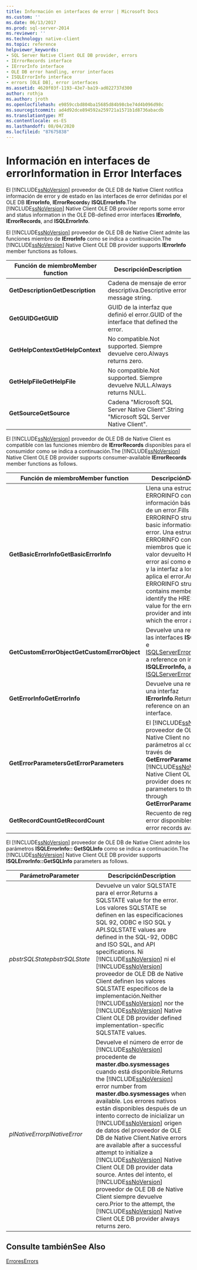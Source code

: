 ```yaml
---
title: Información en interfaces de error | Microsoft Docs
ms.custom: ''
ms.date: 06/13/2017
ms.prod: sql-server-2014
ms.reviewer: ''
ms.technology: native-client
ms.topic: reference
helpviewer_keywords:
- SQL Server Native Client OLE DB provider, errors
- IErrorRecords interface
- IErrorInfo interface
- OLE DB error handling, error interfaces
- ISQLErrorInfo interface
- errors [OLE DB], error interfaces
ms.assetid: 4620f03f-1193-43e7-ba19-ad022737d300
author: rothja
ms.author: jroth
ms.openlocfilehash: e9859ccbd804ba15685d84b98cbe74d4b096d98c
ms.sourcegitcommit: ad4d92dce894592a259721a1571b1d8736abacdb
ms.translationtype: MT
ms.contentlocale: es-ES
ms.lasthandoff: 08/04/2020
ms.locfileid: "87675838"
---
```

# <a name="information-in-error-interfaces"></a><span data-ttu-id="923bd-102">Información en interfaces de error</span><span class="sxs-lookup"><span data-stu-id="923bd-102">Information in Error Interfaces</span></span>
  <span data-ttu-id="923bd-103">El [!INCLUDE[ssNoVersion](../../includes/ssnoversion-md.md)] proveedor de OLE DB de Native Client notifica información de error y de estado en las interfaces de error definidas por el OLE DB **IErrorInfo**, **IErrorRecords**y **ISQLErrorInfo**.</span><span class="sxs-lookup"><span data-stu-id="923bd-103">The [!INCLUDE[ssNoVersion](../../includes/ssnoversion-md.md)] Native Client OLE DB provider reports some error and status information in the OLE DB-defined error interfaces **IErrorInfo**, **IErrorRecords**, and **ISQLErrorInfo**.</span></span>  
  
 <span data-ttu-id="923bd-104">El [!INCLUDE[ssNoVersion](../../includes/ssnoversion-md.md)] proveedor de OLE DB de Native Client admite las funciones miembro de **IErrorInfo** como se indica a continuación.</span><span class="sxs-lookup"><span data-stu-id="923bd-104">The [!INCLUDE[ssNoVersion](../../includes/ssnoversion-md.md)] Native Client OLE DB provider supports **IErrorInfo** member functions as follows.</span></span>  
  
|<span data-ttu-id="923bd-105">Función de miembro</span><span class="sxs-lookup"><span data-stu-id="923bd-105">Member function</span></span>|<span data-ttu-id="923bd-106">Descripción</span><span class="sxs-lookup"><span data-stu-id="923bd-106">Description</span></span>|  
|---------------------|-----------------|  
|<span data-ttu-id="923bd-107">**GetDescription**</span><span class="sxs-lookup"><span data-stu-id="923bd-107">**GetDescription**</span></span>|<span data-ttu-id="923bd-108">Cadena de mensaje de error descriptiva.</span><span class="sxs-lookup"><span data-stu-id="923bd-108">Descriptive error message string.</span></span>|  
|<span data-ttu-id="923bd-109">**GetGUID**</span><span class="sxs-lookup"><span data-stu-id="923bd-109">**GetGUID**</span></span>|<span data-ttu-id="923bd-110">GUID de la interfaz que definió el error.</span><span class="sxs-lookup"><span data-stu-id="923bd-110">GUID of the interface that defined the error.</span></span>|  
|<span data-ttu-id="923bd-111">**GetHelpContext**</span><span class="sxs-lookup"><span data-stu-id="923bd-111">**GetHelpContext**</span></span>|<span data-ttu-id="923bd-112">No compatible.</span><span class="sxs-lookup"><span data-stu-id="923bd-112">Not supported.</span></span> <span data-ttu-id="923bd-113">Siempre devuelve cero.</span><span class="sxs-lookup"><span data-stu-id="923bd-113">Always returns zero.</span></span>|  
|<span data-ttu-id="923bd-114">**GetHelpFile**</span><span class="sxs-lookup"><span data-stu-id="923bd-114">**GetHelpFile**</span></span>|<span data-ttu-id="923bd-115">No compatible.</span><span class="sxs-lookup"><span data-stu-id="923bd-115">Not supported.</span></span> <span data-ttu-id="923bd-116">Siempre devuelve NULL.</span><span class="sxs-lookup"><span data-stu-id="923bd-116">Always returns NULL.</span></span>|  
|<span data-ttu-id="923bd-117">**GetSource**</span><span class="sxs-lookup"><span data-stu-id="923bd-117">**GetSource**</span></span>|<span data-ttu-id="923bd-118">Cadena "Microsoft SQL Server Native Client".</span><span class="sxs-lookup"><span data-stu-id="923bd-118">String "Microsoft SQL Server Native Client".</span></span>|  
  
 <span data-ttu-id="923bd-119">El [!INCLUDE[ssNoVersion](../../includes/ssnoversion-md.md)] proveedor de OLE DB de Native Client es compatible con las funciones miembro de **IErrorRecords** disponibles para el consumidor como se indica a continuación.</span><span class="sxs-lookup"><span data-stu-id="923bd-119">The [!INCLUDE[ssNoVersion](../../includes/ssnoversion-md.md)] Native Client OLE DB provider supports consumer-available **IErrorRecords** member functions as follows.</span></span>  
  
|<span data-ttu-id="923bd-120">Función de miembro</span><span class="sxs-lookup"><span data-stu-id="923bd-120">Member function</span></span>|<span data-ttu-id="923bd-121">Descripción</span><span class="sxs-lookup"><span data-stu-id="923bd-121">Description</span></span>|  
|---------------------|-----------------|  
|<span data-ttu-id="923bd-122">**GetBasicErrorInfo**</span><span class="sxs-lookup"><span data-stu-id="923bd-122">**GetBasicErrorInfo**</span></span>|<span data-ttu-id="923bd-123">Llena una estructura ERRORINFO con información básica acerca de un error.</span><span class="sxs-lookup"><span data-stu-id="923bd-123">Fills an ERRORINFO structure with basic information about an error.</span></span> <span data-ttu-id="923bd-124">Una estructura ERRORINFO contiene miembros que identifican el valor devuelto HRESULT del error así como el proveedor y la interfaz a los que se aplica el error.</span><span class="sxs-lookup"><span data-stu-id="923bd-124">An ERRORINFO structure contains members that identify the HRESULT return value for the error, and the provider and interface to which the error applies.</span></span>|  
|<span data-ttu-id="923bd-125">**GetCustomErrorObject**</span><span class="sxs-lookup"><span data-stu-id="923bd-125">**GetCustomErrorObject**</span></span>|<span data-ttu-id="923bd-126">Devuelve una referencia en las interfaces **ISQLErrorInfo** e [ISQLServerErrorInfo](../../database-engine/dev-guide/isqlservererrorinfo-ole-db.md).</span><span class="sxs-lookup"><span data-stu-id="923bd-126">Returns a reference on interfaces **ISQLErrorInfo,** and [ISQLServerErrorInfo](../../database-engine/dev-guide/isqlservererrorinfo-ole-db.md).</span></span>|  
|<span data-ttu-id="923bd-127">**GetErrorInfo**</span><span class="sxs-lookup"><span data-stu-id="923bd-127">**GetErrorInfo**</span></span>|<span data-ttu-id="923bd-128">Devuelve una referencia en una interfaz **IErrorInfo**.</span><span class="sxs-lookup"><span data-stu-id="923bd-128">Returns a reference on an **IErrorInfo** interface.</span></span>|  
|<span data-ttu-id="923bd-129">**GetErrorParameters**</span><span class="sxs-lookup"><span data-stu-id="923bd-129">**GetErrorParameters**</span></span>|<span data-ttu-id="923bd-130">El [!INCLUDE[ssNoVersion](../../includes/ssnoversion-md.md)] proveedor de OLE DB de Native Client no devuelve parámetros al consumidor a través de **GetErrorParameters**.</span><span class="sxs-lookup"><span data-stu-id="923bd-130">The [!INCLUDE[ssNoVersion](../../includes/ssnoversion-md.md)] Native Client OLE DB provider does not return parameters to the consumer through **GetErrorParameters**.</span></span>|  
|<span data-ttu-id="923bd-131">**GetRecordCount**</span><span class="sxs-lookup"><span data-stu-id="923bd-131">**GetRecordCount**</span></span>|<span data-ttu-id="923bd-132">Recuento de registros de error disponibles.</span><span class="sxs-lookup"><span data-stu-id="923bd-132">Count of error records available.</span></span>|  
  
 <span data-ttu-id="923bd-133">El [!INCLUDE[ssNoVersion](../../includes/ssnoversion-md.md)] proveedor de OLE DB de Native Client admite los parámetros **ISQLErrorInfo:: GetSQLInfo** como se indica a continuación.</span><span class="sxs-lookup"><span data-stu-id="923bd-133">The [!INCLUDE[ssNoVersion](../../includes/ssnoversion-md.md)] Native Client OLE DB provider supports **ISQLErrorInfo::GetSQLInfo** parameters as follows.</span></span>  
  
|<span data-ttu-id="923bd-134">Parámetro</span><span class="sxs-lookup"><span data-stu-id="923bd-134">Parameter</span></span>|<span data-ttu-id="923bd-135">Descripción</span><span class="sxs-lookup"><span data-stu-id="923bd-135">Description</span></span>|  
|---------------|-----------------|  
|<span data-ttu-id="923bd-136">*pbstrSQLState*</span><span class="sxs-lookup"><span data-stu-id="923bd-136">*pbstrSQLState*</span></span>|<span data-ttu-id="923bd-137">Devuelve un valor SQLSTATE para el error.</span><span class="sxs-lookup"><span data-stu-id="923bd-137">Returns a SQLSTATE value for the error.</span></span> <span data-ttu-id="923bd-138">Los valores SQLSTATE se definen en las especificaciones SQL 92, ODBC e ISO SQL y API.</span><span class="sxs-lookup"><span data-stu-id="923bd-138">SQLSTATE values are defined in the SQL-92, ODBC and ISO SQL, and API specifications.</span></span> <span data-ttu-id="923bd-139">Ni [!INCLUDE[ssNoVersion](../../includes/ssnoversion-md.md)] ni el [!INCLUDE[ssNoVersion](../../includes/ssnoversion-md.md)] proveedor de OLE DB de Native Client definen los valores SQLSTATE específicos de la implementación.</span><span class="sxs-lookup"><span data-stu-id="923bd-139">Neither [!INCLUDE[ssNoVersion](../../includes/ssnoversion-md.md)] nor the [!INCLUDE[ssNoVersion](../../includes/ssnoversion-md.md)] Native Client OLE DB provider defined implementation-specific SQLSTATE values.</span></span>|  
|<span data-ttu-id="923bd-140">*plNativeError*</span><span class="sxs-lookup"><span data-stu-id="923bd-140">*plNativeError*</span></span>|<span data-ttu-id="923bd-141">Devuelve el número de error de [!INCLUDE[ssNoVersion](../../includes/ssnoversion-md.md)] procedente de **master.dbo.sysmessages** cuando está disponible.</span><span class="sxs-lookup"><span data-stu-id="923bd-141">Returns the [!INCLUDE[ssNoVersion](../../includes/ssnoversion-md.md)] error number from **master.dbo.sysmessages** when available.</span></span> <span data-ttu-id="923bd-142">Los errores nativos están disponibles después de un intento correcto de inicializar un [!INCLUDE[ssNoVersion](../../includes/ssnoversion-md.md)] origen de datos del proveedor de OLE DB de Native Client.</span><span class="sxs-lookup"><span data-stu-id="923bd-142">Native errors are available after a successful attempt to initialize a [!INCLUDE[ssNoVersion](../../includes/ssnoversion-md.md)] Native Client OLE DB provider data source.</span></span> <span data-ttu-id="923bd-143">Antes del intento, el [!INCLUDE[ssNoVersion](../../includes/ssnoversion-md.md)] proveedor de OLE DB de Native Client siempre devuelve cero.</span><span class="sxs-lookup"><span data-stu-id="923bd-143">Prior to the attempt, the [!INCLUDE[ssNoVersion](../../includes/ssnoversion-md.md)] Native Client OLE DB provider always returns zero.</span></span>|  
  
## <a name="see-also"></a><span data-ttu-id="923bd-144">Consulte también</span><span class="sxs-lookup"><span data-stu-id="923bd-144">See Also</span></span>  
 [<span data-ttu-id="923bd-145">Errores</span><span class="sxs-lookup"><span data-stu-id="923bd-145">Errors</span></span>](errors.md)  
  
  
